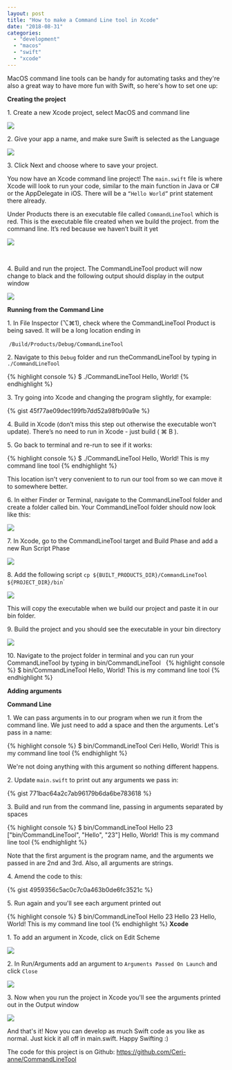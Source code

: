 ```yaml
---
layout: post
title: "How to make a Command Line tool in Xcode"
date: "2018-08-31"
categories: 
  - "development"
  - "macos"
  - "swift"
  - "xcode"
---
```


MacOS command line tools can be handy for automating tasks and they're also a great way to have more fun with Swift, so here's how to set one up:

**Creating the project** 

1\. Create a new Xcode project, select MacOS and command line

![](/images/2018/08/command-line-tool.png)

2\. Give your app a name, and make sure Swift is selected as the Language

![](/images/2018/08/create-project.png)

3\. Click Next and choose where to save your project.

You now have an Xcode command line project! The `main.swift` file is where Xcode will look to run your code, similar to the main function in Java or C# or the AppDelegate in iOS. There will be a `“Hello World”` print statement there already.

Under Products there is an executable file called `CommandLineTool` which is red. This is the executable file created when we build the project. from the command line. It’s red because we haven’t built it yet

![](/images/2018/08/products.png)

 

4\. Build and run the project. The CommandLineTool product will now change to black and the following output should display in the output window

![](/images/2018/08/build-and-run.png)


**Running from the Command Line**

1\. In File Inspector (⌥⌘1), check where the CommandLineTool Product is being saved. It will be a long location ending in

 `/Build/Products/Debug/CommandLineTool`

2\. Navigate to this `Debug` folder and run theCommandLineTool by typing in `./CommandLineTool`


{% highlight console %}
$ ./CommandLineTool
Hello, World!
{% endhighlight %}

3\. Try going into Xcode and changing the program slightly, for example:

{% gist 45f77ae09dec199fb7dd52a98fb90a9e %}

4\. Build in Xcode (don’t miss this step out otherwise the executable won't update). There’s no need to run in Xcode - just build ( ⌘ B ).

5\. Go back to terminal and re-run to see if it works:

{% highlight console %}
$ ./CommandLineTool
Hello, World! This is my command line tool
{% endhighlight %}

This location isn't very convenient to to run our tool from so we can move it to somewhere better.

6\. In either Finder or Terminal, navigate to the CommandLineTool folder and create a folder called bin. Your CommandLineTool folder should now look like this:

![](/images/2018/08/bin-folder.png)

7\. In Xcode, go to the CommandLineTool target and Build Phase and add a new Run Script Phase

![](/images/2018/08/new-run-script-phase.png)

8\. Add the following script `cp ${BUILT_PRODUCTS_DIR}/CommandLineTool ${PROJECT_DIR}/bin`\`

![](/images/2018/08/run-script-code.png)

This will copy the executable when we build our project and paste it in our bin folder.

9\. Build the project and you should see the executable in your bin directory

![](/images/2018/08/executable-in-bin-directory.png)

10\. Navigate to the project folder in terminal and you can run your CommandLineTool by typing in bin/CommandLineTool
 
{% highlight console %}
$ bin/CommandLineTool
Hello, World! This is my command line tool
{% endhighlight %}

**Adding arguments**

**Command Line**

1\. We can pass arguments in to our program when we run it from the command line. We just need to add a space and then the arguments. Let's pass in a name:

{% highlight console %}
$ bin/CommandLineTool Ceri
Hello, World! This is my command line tool
{% endhighlight %}

We're not doing anything with this argument so nothing different happens.

2\. Update `main.swift` to print out any arguments we pass in:

{% gist 771bac64a2c7ab96179b6da6be783618 %}

3\. Build and run from the command line, passing in arguments separated by spaces

{% highlight console %}
$ bin/CommandLineTool Hello 23
\["bin/CommandLineTool", "Hello", "23"\]
Hello, World! This is my command line tool
{% endhighlight %}

Note that the first argument is the program name, and the arguments we passed in are 2nd and 3rd. Also, all arguments are strings.

4\. Amend the code to this:

{% gist 4959356c5ac0c7c0a463b0de6fc3521c %}

5\. Run again and you'll see each argument printed out

{% highlight console %}
$ bin/CommandLineTool Hello 23
Hello
23
Hello, World! This is my command line tool
{% endhighlight %}
**Xcode**

1\. To add an argument in Xcode, click on Edit Scheme

![](/images/2018/08/edit-scheme.png)

2\. In Run/Arguments add an argument to `Arguments Passed On Launch` and click `Close`

![](/images/2018/08/argument-passed-on-launch.png)

3\. Now when you run the project in Xcode you'll see the arguments printed out in the Output window

![](/images/2018/08/run-from-xcode.png)

And that's it! Now you can develop as much Swift code as you like as normal. Just kick it all off in main.swift. Happy Swifting :)

The code for this project is on Github: https://github.com/Ceri-anne/CommandLineTool
